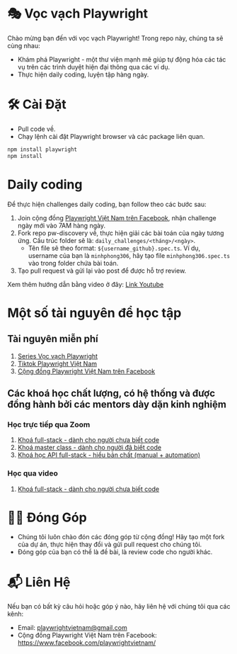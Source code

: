 # 🎭 Vọc vạch Playwright
Chào mừng bạn đến với vọc vạch Playwright! Trong repo này, chúng ta sẽ cùng nhau:
- Khám phá Playwright - một thư viện mạnh mẽ giúp tự động hóa các tác vụ trên các trình duyệt hiện đại thông qua các ví dụ.
- Thực hiện daily coding, luyện tập hàng ngày.

# 🛠️ Cài Đặt
- Pull code về.
- Chạy lệnh cài đặt Playwright browser và các package liên quan.
```bash
npm install playwright
npm install
```

# Daily coding
Để thực hiện challenges daily coding, bạn follow theo các bước sau:
1. Join cộng đồng [Playwright Việt Nam trên Facebook](https://www.facebook.com/playwrightvietnam/), nhận challenge ngày mới vào 7AM hàng ngày.
2. Fork repo pw-discovery về, thực hiện giải các bài toán của ngày tương ứng. Cấu trúc folder sẽ là: `daily_challenges/<tháng>/<ngày>`.
    - Tên file sẽ theo format: `${username_github}.spec.ts`. Ví dụ, username của bạn là `minhphong306`, hãy tạo file `minhphong306.spec.ts` vào trong folder chứa bài toán.
3. Tạo pull request và gửi lại vào post để được hỗ trợ review.

Xem thêm hướng dẫn bằng video ở đây: [Link Youtube](https://www.youtube.com/watch?v=MPDCekrpeHM&list=PLM5yUS9s0VYBRlbFSo_urVNn6jQmqcsW0&ab_channel=PlaywrightVi%E1%BB%87tNam)

# Một số tài nguyên để học tập
## Tài nguyên miễn phí
1. [Series Vọc vạch Playwright](https://www.youtube.com/@playwrightvietnam)
2. [Tiktok Playwright Việt Nam](https://www.tiktok.com/@playwrightvietnam)
3. [Cộng đồng Playwright Việt Nam trên Facebook](https://www.facebook.com/groups/playwright.automation.test)

## Các khoá học chất lượng, có hệ thống và được đồng hành bởi các mentors dày dặn kinh nghiệm
### Học trực tiếp qua Zoom
1. [Khoá full-stack - dành cho người chưa biết code](https://playwrightvn.com/fullstack-automation-qa-cho-nguoi-chua-biet-gi-voi-playwright-typescript/)
2. [Khoá master class - dành cho người đã biết code](https://playwrightvn.com/playwright-master-class-from-zero-to-hero/)
3. [Khoá học API full-stack - hiểu bản chất (manual + automation)](https://academy.betterbytesvn.com/khoa-hoc/api-cho-nguoi-chua-biet-gi/)

### Học qua video
1. [Khoá full-stack - dành cho người chưa biết code](https://playwrightvn.com/fullstack-automation-qa-cho-nguoi-chua-biet-gi-voi-playwright-typescript/)


# 🧑‍💻 Đóng Góp
- Chúng tôi luôn chào đón các đóng góp từ cộng đồng! Hãy tạo một fork của dự án, thực hiện thay đổi và gửi pull request cho chúng tôi.
- Đóng góp của bạn có thể là đề bài, là review code cho người khác.

# 📬 Liên Hệ
Nếu bạn có bất kỳ câu hỏi hoặc góp ý nào, hãy liên hệ với chúng tôi qua các kênh:
- Email: playwrightvietnam@gmail.com
- Cộng đồng Playwright Việt Nam trên Facebook: https://www.facebook.com/playwrightvietnam/